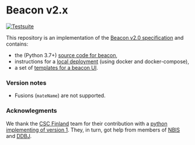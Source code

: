 # Beacon v2.x

[![Testsuite](https://github.com/EGA-archive/beacon-2.x/workflows/Testsuite/badge.svg)](https://github.com/EGA-archive/beacon-2.x/actions)

This repository is an implementation of the [Beacon v2.0 specification](https://github.com/ga4gh-beacon/specification-v2) and contains:

* the (Python 3.7+) [source code for beacon](beacon),
* instructions for a [local deployment](deploy) (using docker and docker-compose),
* a set of [templates for a beacon UI](ui).


### Version notes

* Fusions (`mateName`) are not supported.


### Acknowlegments

We thank the [CSC Finland](https://www.csc.fi/) team for their
contribution with a [python implementing of version
1](https://github.com/CSCfi/beacon-python). They, in turn, got help
from members of [NBIS](https://nbis.se/) and
[DDBJ](https://www.ddbj.nig.ac.jp).


